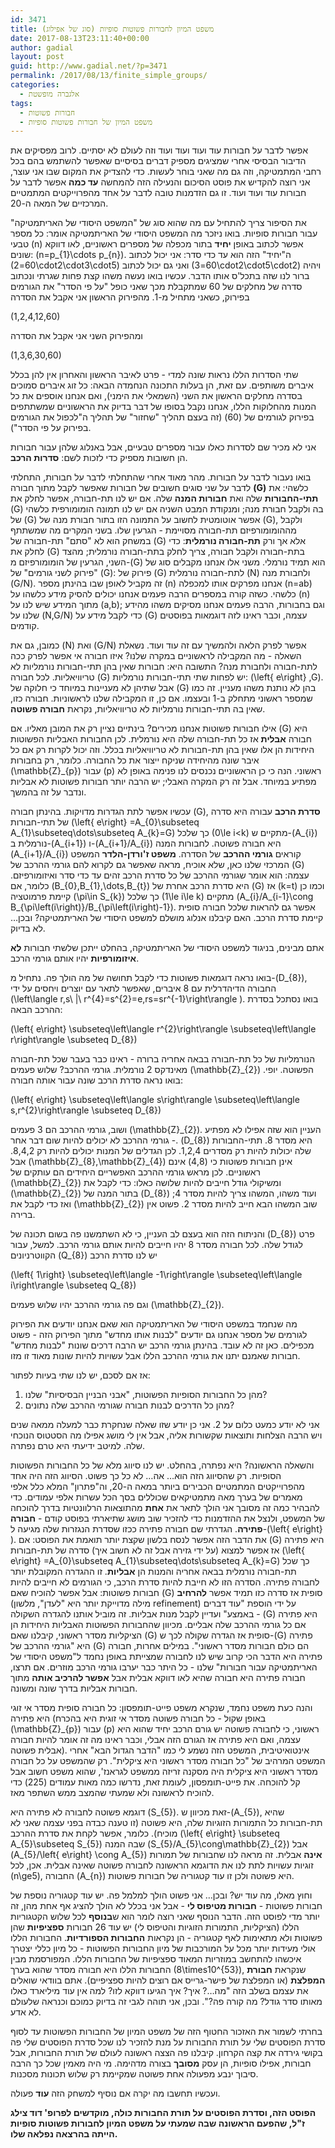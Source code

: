 ```yaml
---
id: 3471
title: משפט המיון לחבורות פשוטות סופיות (סוג של אפילוג)
date: 2017-08-13T23:11:40+00:00
author: gadial
layout: post
guid: http://www.gadial.net/?p=3471
permalink: /2017/08/13/finite_simple_groups/
categories:
  - אלגברה מופשטת
tags:
  - חבורות פשוטות
  - משפט המיון של חבורות פשוטות סופיות
---
```

אפשר לדבר על חבורות עוד ועוד ועוד ועוד וזה לעולם לא יסתיים. לרוב מפסיקים את הדיבור הבסיסי אחרי שמציגים מספיק דברים בסיסיים שאפשר להשתמש בהם בכל רחבי המתמטיקה, וזה גם מה שאני בוחר לעשות. כדי להצדיק את המקום שבו אני עוצר, אני רוצה להקדיש את פוסט הסיכום והנעילה הזה להמחשה **עד כמה** אפשר לדבר על חבורות עוד ועוד ועוד. זו גם הזדמנות טובה לדבר על אחד מהפרוייקטים המתמטיים המרכזיים של המאה ה-20.

את הסיפור צריך להתחיל עם מה שהוא סוג של "המשפט היסודי של האריתמטיקה" עבור חבורות סופיות. בואו ניזכר מה המשפט היסודי של האריתמטיקה אומר: כל מספר טבעי \(n\) אפשר לכתוב באופן **יחיד** בתור מכפלה של מספרים ראשוניים, לאו דווקא שונים: \(n=p\_{1}\cdots p\_{n}\). ה"יחיד" הזה הוא עד כדי סדר: אני יכול לכתוב \(60=2\cdot2\cdot3\cdot5\) ואני גם יכול לכתוב \(60=3\cdot2\cdot5\cdot2\) ויהיה ברור לנו שזה בתכל'ס אותו הדבר. עכשיו בואו נעשה משהו קצת פחות שגרתי ונכתוב סדרה של מחלקים של 60 שמתקבלת מכך שאני כופל "על פי הסדר" את הגורמים בפירוק, כשאני מתחיל מ-1. מהפירוק הראשון אני אקבל את הסדרה

\(1,2,4,12,60\)

ומהפירוק השני אני אקבל את הסדרה

\(1,3,6,30,60\)

שתי הסדרות הללו נראות שונה למדי - פרט לאיבר הראשון והאחרון אין להן בכלל איברים משותפים. עם זאת, הן בעלות התכונה הנחמדה הבאה: כל זוג איברים סמוכים בסדרה מחלקים הראשון את השני (השמאלי את הימני), ואם אנחנו אוספים את כל המנות מהחלוקות הללו, אנחנו נקבל בסופו של דבר בדיוק את הראשוניים שמשתתפים בפירוק לגורמים של \(60\) (זה בעצם תהליך "שחזור" של תהליך ה"לכפול את הגורמים בפירוק על פי הסדר").

אני לא מכיר שם לסדרות כאלו עבור מספרים טבעיים, אבל באנלוג שלהן עבור חבורות הן חשובות מספיק כדי לזכות לשם: **סדרות הרכב**.

בואו נעבור לדבר על חבורות. מהר מאוד אחרי שהתחלתי לדבר על חבורות, התחלתי לדבר על שני סוגים חשובים של חבורות שאפשר לקבל מתוך חבורה **\(G\)** כלשהי: את **תתי-החבורות** שלה ואת **חבורות המנה** שלה. אם יש לנו תת-חבורה, אפשר לחלק את \(G\) בה ולקבל חבורת מנה; ומנקודת המבט השניה אם יש לנו תמונה הומומורפית כלשהי של \(G\) אפשר אוטומטית לחשוב על התמונה הזו בתור חבורת מנה של \(G\), ולקבל מההומומורפיזם תת-חבורה מסויימת - הגרעין שלו. בשני המקרים מה שמשתתף במשחק הוא לא "סתם" תת-חבורה של \(G\) אלא אך ורק **תת-חבורה נורמלית**: כדי לחלק את \(G\) בתת-חבורה ולקבל חבורה, צריך לחלק בתת-חבורה נורמלית; מהצד השני, הגרעין של הומומורפיזם מ-\(G\) הוא תמיד נורמלי. משני אלו אנחנו מקבלים סוג של "פירוק לשני גורמים" של \(G\): פירוק של \(G\) לתת-חבורה נורמלית \(N\) ולחבורת מנה \(G/N\). זה מקביל לאופן שבו בהינתן מספר \(n\) אנחנו מפרקים אותו למכפלה \(n=ab\) כלשהי. כשזה קורה במספרים הרבה פעמים אנחנו יכולים להסיק מידע כלשהו על \(n\) מתוך המידע שיש לנו על \(a,b\); וגם בחבורות, הרבה פעמים אנחנו מסיקים משהו מהידע שלנו על \(N,G/N\) כדי לקבל מידע על \(G\) עצמה, וכבר ראינו לזה דוגמאות בפוסטים קודמים.

כמובן, גם את \(N\) ואת \(G/N\) אפשר לפרק הלאה ולהמשיך עם זה עוד ועוד. נשאלת השאלה - מה המקבילה לראשוניים במקרה שלנו? איזו חבורה אי אפשר לפרק ככה לתת-חבורה ולחבורת מנה? התשובה היא: חבורות שאין בהן תתי-חבורות נורמליות לא טריוויאליות. לכל חבורה \(G\) יש לפחות שתי תתי-חבורות נורמליות: \(\left\{ e\right\} ,G\). אבל שתיהן לא מעניינות במיוחד כי חלוקה של \(G\) בהן לא נותנת משהו מעניין. זה כמו שמספר ראשוני מתחלק ב-1 ובעצמו. אם כן, זו המקבילה שלנו לראשוניות. חבורה כזו, שאין בה תתי-חבורות נורמליות לא טריוויאליות, נקראת **חבורה פשוטה**.

אילו חבורות פשוטות אנחנו מכירים? בינתיים נציין רק את המובן מאליו. אם \(G\) היא חבורה **אבלית** אז כל תת-חבורה שלה היא נורמלית. לכן החבורות האבליות הפשוטות היחידות הן אלו שאין בהן תת-חבורות לא טריוויאליות בכלל. וזה יכול לקרות רק אם כל איבר שונה מהיחידה שניקח ייצור את כל החבורה. כלומר, רק בחבורות \(\mathbb{Z}_{p}\) עבור \(p\) ראשוני. הנה כי כן הראשוניים נכנסים לנו פנימה באופן לא מפתיע במיוחד. אבל זה רק המקרה האבלי; יש הרבה יותר חבורות פשוטות לא אבליות ונדבר על זה בהמשך.

עכשיו אפשר לתת הגדרות מדויקות. בהינתן חבורה \(G\), **סדרת הרכב** עבורה היא סדרה של תתי-חבורות \(\left\{ e\right\} =A\_{0}\subseteq A\_{1}\subseteq\dots\subseteq A_{k}=G\) כך שלכל \(0\le i<k\) מתקיים ש-\(A\_{i}\) נורמלית ב-\(A\_{i+1}\) ו-\(A\_{i+1}/A\_{i}\) היא חבורה פשוטה. לחבורות המנה \(A\_{i+1}/A\_{i}\) קוראים **גורמי ההרכב** של הסדרה. **משפט ז'ורדן-הלדר** המשפט המרכזי שלנו כאן, שלא אוכיח, מראה שאפשר גם לקרוא להם גורמי ההרכב של \(G\) עצמה: הוא אומר שגורמי ההרכב של כל סדרת הרכב זהים עד כדי סדר ואיזומורפיזם. כלומר, אם \(B\_{0},B\_{1},\dots,B\_{t}\) היא סדרת הרכב אחרת של \(G\) אז \(k=t\) וכמו כן קיימת פרמוטציה \(\pi\in S\_{k}\) כך שלכל \(1\le i\le k\) מתקיים \(A\_{i}/A\_{i-1}\cong B\_{\pi\left(i\right)}/B\_{\pi\left(i\right)-1}\). אפשר גם להראות שלכל חבורה סופית קיימת סדרת הרכב. האם קיבלנו אנלוג מושלם למשפט היסודי של האריתמטיקה? ובכן&#8230; לא בדיוק.

אתם מבינים, בניגוד למשפט היסודי של האריתמטיקה, בהחלט ייתכן שלשתי חבורות **לא איזומורפיות** יהיו אותם גורמי הרכב.

בואו נראה דוגמאות פשוטות כדי לקבל תחושה של מה הולך פה. נתחיל מ-\(D_{8}\), החבורה הדיהדרלית עם 8 איברים, שאפשר לתאר עם יוצרים ויחסים על ידי \(\left\langle r,s\ |\ r^{4}=s^{2}=e,rs=sr^{-1}\right\rangle \). בואו נסתכל בסדרת ההרכב הבאה:

\(\left\{ e\right\} \subseteq\left\langle r^{2}\right\rangle \subseteq\left\langle r\right\rangle \subseteq D_{8}\)

הנורמליות של כל תת-חבורה בבאה אחריה ברורה - ראינו כבר בעבר שכל תת-חבורה מאינדקס 2 נורמלית. גורמי ההרכב? שלוש פעמים \(\mathbb{Z}_{2}\) הפשוטה. יופי. בואו נראה סדרת הרכב שונה עבור אותה חבורה:

\(\left\{ e\right\} \subseteq\left\langle s\right\rangle \subseteq\left\langle s,r^{2}\right\rangle \subseteq D_{8}\)

ושוב, גורמי ההרכב הם 3 פעמים \(\mathbb{Z}\_{2}\). העניין הוא שזה אפילו לא מפתיע - גורמי ההרכב לא יכולים להיות שום דבר אחר. \(D\_{8}\) היא מסדר 8. תתי-החבורות שלה יכולות להיות רק מסדרים 1,2,4. לכן הגדלים של המנות יכולים להיות רק 8,4,2. אבל \(\mathbb{Z}\_{8},\mathbb{Z}\_{4}\) אינן חבורות פשוטות כי \(4,8\) אינם ראשוניים. לכן מראש גורמי ההרכב האפשריים היחידים הם עותקים של \(\mathbb{Z}\_{2}\) ומשיקולי גודל חייבים להיות שלושה כאלו: כדי לקבל את \(\mathbb{Z}\_{2}\) בתור המנה של \(D\_{8}\) ועוד משהו, המשהו צריך להיות מסדר 4; ואז כדי לקבל את \(\mathbb{Z}\_{2}\) שוב המשהו הבא חייב להיות מסדר 2. פשוט אין ברירה.

והניתוח הזה הוא בעצם לב העניין, כי לא השתמשנו פה בשום תכונה של \(D\_{8}\) פרט לגודל שלה. לכל חבורה מסדר 8 יהיו חייבים להיות אותם גורמי הרכב. למשל, עבור הקווטרניונים \(Q\_{8}\) יש לנו סדרת הרכב

\(\left\{ 1\right\} \subseteq\left\langle -1\right\rangle \subseteq\left\langle i\right\rangle \subseteq Q_{8}\)

וגם פה גורמי ההרכב יהיו שלוש פעמים \(\mathbb{Z}_{2}\).

מה שנחמד במשפט היסודי של האריתמטיקה הוא שאם אנחנו יודעים את הפירוק לגורמים של מספר אנחנו גם יודעים "לבנות אותו מחדש" מתוך הפירוק הזה - פשוט מכפילים. כאן זה לא עובד. בהינתן גורמי הרכב יש הרבה דרכים שונות "לבנות מחדש" חבורות שאמנם יתנו את גורמי ההרכב הללו אבל עשויות להיות שונות מאוד זו מזו.

אז אם לסכם, יש לנו שתי בעיות לפתור: 

  1. מהן כל החבורות הסופיות הפשוטות, "אבני הבניין הבסיסיות" שלנו? 
  2. מהן כל הדרכים לבנות חבורה שגורמי ההרכב שלה נתונים? 

אני לא יודע כמעט כלום על 2. אני כן יודע שזו שאלה שנחקרת כבר למעלה ממאה שנים ויש הרבה הצלחות ותוצאות שקשורות אליה, אבל אין לי מושג אפילו מה הסטטוס הנוכחי שלה. למיטב ידיעתי היא טרם נפתרה.

והשאלה הראשונה? היא נפתרה, בהחלט. יש לנו סיווג מלא של כל החבורות הפשוטות הסופיות. רק שהסיווג הזה הוא&#8230; אה&#8230; לא כל כך פשוט. הסיווג הזה היה אחד מהפרוייקטים המתמטיים הכבירים ביותר במאה ה-20, וה"פתרון" המלא כלל אלפי מאמרים של בערך מאה מתמטיקאים שכוללים בסך הכל עשרות אלפי עמודים. כדי להבהיר כמה זה מסובך אני הולך לתאר את **אחת** מהתוצאות הרלוונטיות בדרך להוכחה של המשפט, ולנצל את ההזדמנות כדי להזכיר שוב מושג שתיארתי בפוסט קודם - **חבורה פתירה**. הגדרתי שם חבורה פתירה ככזו שסדרת הנגזרות שלה מגיעה ל-\(\left\{ e\right\} \). את הדבר הזה אפשר לנסח בלשון שקצת יותר תואמת את הפוסט: אם \(G\) היא פתירה אז אפשר למצוא (על ידי גזירה אבל זה לא חשוב איך) סדרה של תת-חבורות \(\left\{ e\right\} =A\_{0}\subseteq A\_{1}\subseteq\dots\subseteq A_{k}=G\) כך שכל תת-חבורה נורמלית בבאה אחריה והמנות הן **אבליות**. זו ההגדרה המקובלת יותר לחבורה פתירה. הסדרה הזו לא חייבת להיות סדרת הרכב, כי הגורמים לא חייבים להיות חבורות פשוטות: אבל אפשר להוכיח שאם \(G\) סופית אז סדרה כזו תמיד אפשר **להרחיב** (מילה מדוייקת יותר היא "לעדן", מלשון refinement) על ידי הוספת "עוד דברים באמצע" ועדיין לקבל מנות אבליות. זה מוביל אותנו להגדרה השקולה - \(G\) היא פתירה אם כל גורמי ההרכב שלה אבליים. מכיוון שהחבורות הפשוטות האבליות היחידות הן הציקליות מסדר ראשוני, קיבלנו שאם \(G\) סופית אז הגדרה שקולה לכך ש-\(G\) פתירה היא "גורמי ההרכב של \(G\) הם כולם חבורות מסדר ראשוני". במילים אחרות, חבורה פתירה היא הדבר הכי קרוב שיש לנו לחבורה שמצייתת באופן נחמד ל"משפט היסודי של האריתמטיקה עבור חבורות" שלנו - כל היתר כבר יערבו גורמי הרכב מוזרים. אם תרצו, חבורה פתירה היא חבורה שהיא לאו דווקא אבלית אבל **אפשר להרכיב אותה** מתוך חבורות אבליות בדרך שונה ומשונה.

והנה כעת משפט נחמד, שנקרא משפט פייט-תומפסון: כל חבורה סופית מסדר אי זוגי היא פתירה (באופן שקול - כל חבורה פשוטה מסדר אי זוגית היא בהכרח \(\mathbb{Z}_{p}\) עבור \(p\) ראשוני, כי לחבורה פשוטה יש גורם הרכב יחיד שהוא היא עצמה, ואם היא פתירה אז הגורם הזה אבלי, וכבר ראינו מה זה אומר להיות חבורה אבלית פשוטה). אינטואיטיבית, המשפט הזה נשמע לי כמו "הדבר הגדול הבא" אחרי המשפט המרהיב של "כל חבורה מסדר ראשוני היא ציקלית". רק שהמשפט על כל חבורה מסדר ראשוני היא ציקלית היה מסקנה זריזה ממשפט לגראנז', שהוא משפט חשוב אבל קל להוכחה. את פייט-תומפסון, לעומת זאת, נדרשו כמה מאות עמודים (225) כדי להוכיח לראשונה ולא שמעתי שהמצב ממש השתפר מאז.

דוגמא פשוטה לחבורה לא פתירה היא \(S\_{5}\). זאת מכיוון ש-\(A\_{5}\), שהיא תת-חבורות כל התמורות הזוגיות שלה, היא פשוטה (זו טענה כבדה בפני עצמה שאני לא מוכיח). כלומר, אפשר לקחת את סדרת ההרכב \(\left\{ e\right\} \subseteq A\_{5}\subseteq S\_{5}\) שבה המנה \(S\_{5}/A\_{5}\cong\mathbb{Z}\_{2}\) אבל \(A\_{5}/\left\{ e\right\} \cong A_{5}\) **אינה** אבלית. זה מראה לנו שחבורות של תמורות זוגיות עשויות לתת לנו את הדוגמא הראשונה לחבורה פשוטה שאינה אבלית. אכן, לכל \(n\ge5\), החבורה \(A_{n}\) היא פשוטה ולכן זו עוד קטגוריה של חבורות פשוטות.

וחוץ מאלו, מה עוד יש? ובכן&#8230; אני פשוט הולך למלמל פה. יש עוד קטגוריה נוספת של חבורות פשוטות - **חבורות מטיפוס לי** - אבל אני בכלל לא הולך להציג אף אחת מהן, זה יותר מדי לפוסט הזה. הדבר הנוסף שאני רוצה לומר הוא ש**בנוסף** לכל שלוש הקטגוריות הללו (הציקליות, התמורות הזוגיות והטיפוס לי) יש עוד 26 חבורות **ספציפיות** שהן פשוטות ולא מתאימות לאף קטגוריה - הן נקראות **החבורות הספורדיות**. החבורות הללו אולי מעידות יותר מכל על המורכבות של מיון החבורות הפשוטות - כל מיון כללי יצטרך איכשהו להתחשב במוזריות המאוד ספציפיות של החבורות הללו. המפורסמת מבין החבורות הללו היא חבורה מסדר שהוא בערך \(8\times10^{53}\), שנקראת **חבורת המפלצת** (או המפלצת של פישר-גרייס אם רוצים להיות ספציפיים). אתם בוודאי שואלים את עצמם בשלב הזה "מה&#8230;? איך? איך הגיעו דווקא לזו? למה אין עוד מיליארד כאלו מאותו סדר גודל? מה קורה פה?". ובכן, אני תוהה לגבי זה בדיוק כמוכם וכנראה שלעולם לא אדע.

בחרתי לשמור את האזכור החטוף הזה של משפט המיון של החבורות הפשוטות עד לסוף סדרת הפוסטים שלי על תורת החבורות על מנת להזכיר לנו שכל סדרת הפוסטים שלי פה בקושי גירדה את קצה הקרחון. קיבלנו פה הצצה ראשונה לעולם של תורת החבורות, אבל חבורות, אפילו סופיות, הן עסק **מסובך** בצורה מדהימה. מי היה מאמין שכל כך הרבה סיבוך ינבע מפעולה אחת פשוטה שמקיימת רק שלוש תכונות מסכנות.

ועכשיו תחשבו מה יקרה אם נוסיף למשחק הזה **עוד** פעולה.

**הפוסט הזה, וסדרת הפוסטים על תורת החבורות כולה, מוקדשים לפרופ' דוד צילג ז"ל, שהפעם הראשונה שבה שמעתי על משפט המיון לחבורות פשוטות סופיות הייתה בהרצאה נפלאה שלו.**